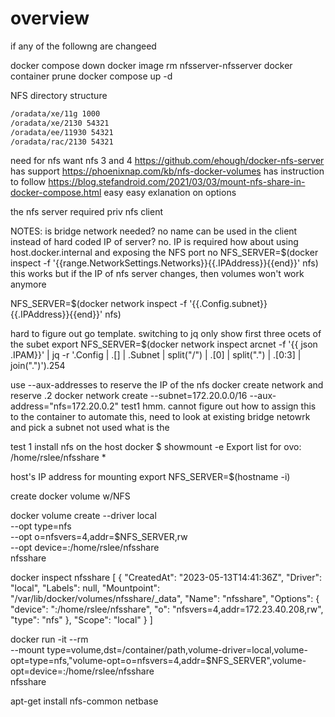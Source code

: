 # overview


if any of the followng are changeed

docker compose down
docker image rm nfsserver-nfsserver
docker container prune
docker compose up -d

NFS directory structure

```bash
/oradata/xe/11g 1000
/oradata/xe/2130 54321
/oradata/ee/11930 54321
/oradata/rac/2130 54321
```

need for nfs
want nfs 3 and 4 
https://github.com/ehough/docker-nfs-server has support
https://phoenixnap.com/kb/nfs-docker-volumes has instruction to follow
https://blog.stefandroid.com/2021/03/03/mount-nfs-share-in-docker-compose.html easy easy exlanation on options


the nfs server required priv
nfs client 

NOTES:
is bridge network needed? no
name can be used in the client instead of hard coded IP of server? no.  IP is required
how about using host.docker.internal and exposing the NFS port no
NFS_SERVER=$(docker inspect -f '{{range.NetworkSettings.Networks}}{{.IPAddress}}{{end}}' nfs)
this works but if the IP of nfs server changes, then volumes won't work anymore

NFS_SERVER=$(docker network inspect -f '{{.Config.subnet}}{{.IPAddress}}{{end}}' nfs)

hard to figure out go template.  switching to jq
only show first three ocets of the subet
export NFS_SERVER=$(docker network inspect arcnet -f '{{ json .IPAM}}' | jq -r '.Config | .[] | .Subnet | split("/") | .[0] | split(".") | .[0:3] | join(".")').254


use --aux-addresses to reserve the IP of the nfs
docker create network and reserve .2
docker network create --subnet=172.20.0.0/16 --aux-address="nfs=172.20.0.2" test1  hmm. cannot figure out how to assign this to the container
to automate this, need to look at existing bridge netowrk and pick a subnet not used
what is the 

test 1
install nfs on the host docker 
$ showmount -e
Export list for ovo:
/home/rslee/nfsshare *

host's IP address for mounting
export NFS_SERVER=$(hostname -i)

create docker volume w/NFS

docker volume create --driver local \
      --opt type=nfs \
      --opt o=nfsvers=4,addr=$NFS_SERVER,rw \
      --opt device=:/home/rslee/nfsshare \
      nfsshare

docker inspect nfsshare
[
    {
        "CreatedAt": "2023-05-13T14:41:36Z",
        "Driver": "local",
        "Labels": null,
        "Mountpoint": "/var/lib/docker/volumes/nfsshare/_data",
        "Name": "nfsshare",
        "Options": {
            "device": ":/home/rslee/nfsshare",
            "o": "nfsvers=4,addr=172.23.40.208,rw",
            "type": "nfs"
        },
        "Scope": "local"
    }
]

docker run -it --rm \
    --mount type=volume,dst=/container/path,volume-driver=local,volume-opt=type=nfs,"volume-opt=o=nfsvers=4,addr=$NFS_SERVER",volume-opt=device=:/home/rslee/nfsshare  
    nfsshare


apt-get install nfs-common netbase
